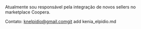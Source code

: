 Atualmente sou responsável pela integração de novos sellers no marketplace Coopera.

Contato: knelpidio@gmail.comgit add kenia_elpidio.md


